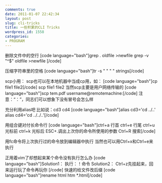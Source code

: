 ```yaml
---
comments: true
date: 2011-01-07 22:42:34
layout: post
slug: cli-tricks
title: 一些积累的CLI Tricks
wordpress_id: 1558
categories:
- PROGRAM
---
```


删除文件中的空行
[code language="bash"]grep . oldfile >newfile
grep -v "^$" oldfile >newfile
[/code]

压缩字符串里的空格
[code language="bash"]tr -s " " " " strings[/code]

scp小用：
scp也可以在本地机器中当成cp用，如：
[code language="bash"]cp file1 file2[/code]
scp file1 file2
当然scp主要是用户网络传输的
[code language="bash"]scp tem.pdf username@remotemachine:[/code]
注意：“：”，同志们可以想象下没有冒号会怎么样
<!-- more -->
充分利用alias吧
比如说：cd3 cd4
[code language="bash"]alias cd3='cd ../..'
alias cd4='cd ../../..'[/code]

用组合键对付长命令行
[code language="bash"]ctrl+a 行首
ctrl+e 行尾
ctrl+u 光标前
ctrl+k 光标后
ESC+.调出上次你的命令所使用的参数
Ctrl+R 搜索[/code]

用fc命令将上次执行过的命令放到编辑器中执行
当然也可以用Ctrl+x和Ctrl+e来执行

正用着vim了却想起来某个命令没有执行怎么办
[code language="bash"]Solution1： 执行：！命令
Solution2： Ctrl+z先挂起来，回来运行玩了命令再玩你
[/code]
快速的给文件改后缀
[code language="bash"]rename html htm  *.html[/code]

